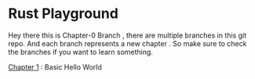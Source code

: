 # Rust Playground

Hey there this is Chapter-0 Branch , there are multiple branches in this git repo. And each branch represents a new chapter . So make sure to check the branches if you want to learn something.

[Chapter 1]("https://github.com/anukulpandey/rust-lang/tree/Chapter-1") : Basic Hello World
